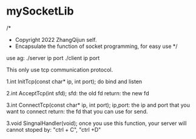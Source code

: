 # mySocketLib
/*
 * Copyright 2022 ZhangQijun self.
 * Encapsulate the function of socket programming, for easy use
 */

use ag:
./server ip port
./client ip port

This only use tcp communication protocol.

1.int InitTcp(const char* ip, int port);
do bind and listen

2.int AcceptTcp(int sfd);
sfd: the old fd
return: the new fd

3.int ConnectTcp(const char* ip, int port);
ip,port: the ip and port that you want to connect
return: the fd that you can use for send.

3.void SingnalHandler(void);
once you use this function, your server will cannot stoped by: "ctrl + C", "ctrl +D"
